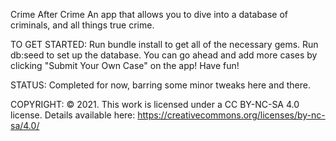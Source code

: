 Crime After Crime
An app that allows you to dive into a database of criminals, and all things true crime. 

TO GET STARTED:
Run bundle install to get all of the necessary gems. Run db:seed to set up the database. You can go ahead and add more cases by clicking "Submit Your Own Case" on the app! Have fun!

STATUS:
Completed for now, barring some minor tweaks here and there.

COPYRIGHT:
© 2021. This work is licensed under a CC BY-NC-SA 4.0 license. Details available here: https://creativecommons.org/licenses/by-nc-sa/4.0/